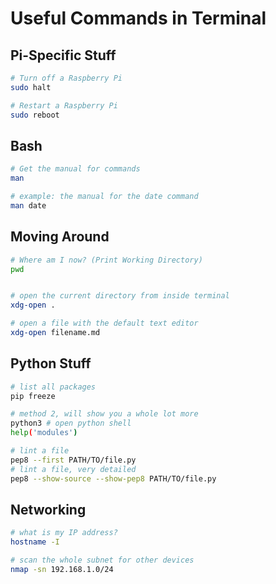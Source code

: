 # Useful Commands in Terminal

## Pi-Specific Stuff

```bash
# Turn off a Raspberry Pi
sudo halt

# Restart a Raspberry Pi
sudo reboot
```

## Bash

```bash
# Get the manual for commands
man

# example: the manual for the date command
man date
```

## Moving Around

```bash
# Where am I now? (Print Working Directory)
pwd


# open the current directory from inside terminal
xdg-open .

# open a file with the default text editor
xdg-open filename.md
```

## Python Stuff

```bash
# list all packages
pip freeze

# method 2, will show you a whole lot more
python3 # open python shell
help('modules')

# lint a file 
pep8 --first PATH/TO/file.py
# lint a file, very detailed
pep8 --show-source --show-pep8 PATH/TO/file.py
```

## Networking

```bash
# what is my IP address?
hostname -I

# scan the whole subnet for other devices
nmap -sn 192.168.1.0/24
```